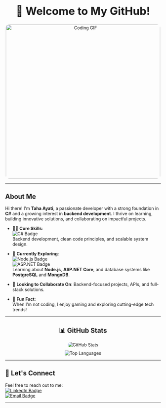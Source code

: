<div align="center">
  <h1 style="font-size: 2.5em;">👋 Welcome to My GitHub!</h1>
  <img src="https://cdn.dribbble.com/users/1162077/screenshots/3848914/programmer.gif" alt="Coding GIF" width="500" style="max-width: 100%; border-radius: 10px;" />
</div>

---

## About Me
Hi there! I'm **Taha Ayati**, a passionate developer with a strong foundation in **C#** and a growing interest in **backend development**. I thrive on learning, building innovative solutions, and collaborating on impactful projects.

- 👨‍💻 **Core Skills**:  
  ![C# Badge](https://img.shields.io/badge/C%23-239120?style=for-the-badge&logo=c-sharp&logoColor=white)  
  Backend development, clean code principles, and scalable system design.

- 🌱 **Currently Exploring**:  
  ![Node.js Badge](https://img.shields.io/badge/Node.js-339933?style=for-the-badge&logo=node.js&logoColor=white)  
  ![ASP.NET Badge](https://img.shields.io/badge/ASP.NET-512BD4?style=for-the-badge&logo=dotnet&logoColor=white)  
  Learning about **Node.js**, **ASP.NET Core**, and database systems like **PostgreSQL** and **MongoDB**.

- 💼 **Looking to Collaborate On**: Backend-focused projects, APIs, and full-stack solutions.

- 💬 **Fun Fact**:  
  When I’m not coding, I enjoy gaming and exploring cutting-edge tech trends!

---

<div align="center">
  <h2>📊 GitHub Stats</h2>
  <img src="https://github-readme-stats.vercel.app/api?username=Mr-TahaAyati&show_icons=true&theme=radical" alt="GitHub Stats" style="max-width: 100%; border-radius: 10px;" />
  <br />
  <img src="https://github-readme-stats.vercel.app/api/top-langs/?username=Mr-TahaAyati&layout=compact&theme=radical" alt="Top Languages" style="max-width: 100%; margin-top: 10px;" />
</div>

---

## 🔗 Let's Connect
Feel free to reach out to me:  
[![LinkedIn Badge](https://img.shields.io/badge/LinkedIn-0A66C2?style=for-the-badge&logo=linkedin&logoColor=white)](https://www.linkedin.com/)  
[![Email Badge](https://img.shields.io/badge/Email-D14836?style=for-the-badge&logo=gmail&logoColor=white)](mailto:your-email@example.com)

---

<!---
Mr-TahaAyati/Mr-TahaAyati is a ✨ special ✨ repository because its `README.md` (this file) appears on your GitHub profile.
You can click the Preview link to take a look at your changes.
--->
